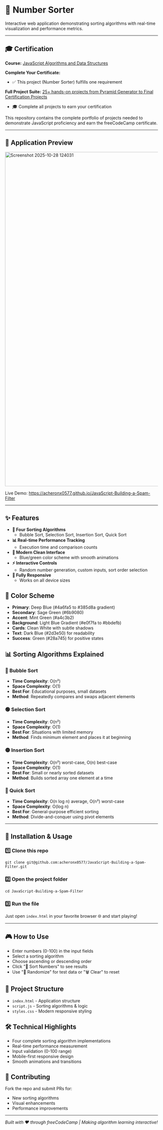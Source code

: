 # 🔢 Number Sorter

Interactive web application demonstrating sorting algorithms with real-time visualization and performance metrics.

---

## 🎓 Certification

**Course:** [JavaScript Algorithms and Data Structures](https://www.freecodecamp.org/learn/javascript-algorithms-and-data-structures-v8)

**Complete Your Certificate:**
- ✅ This project (Number Sorter) fulfills one requirement

**Full Project Suite:** [25+ hands-on projects from Pyramid Generator to Final Certification Projects](https://github.com/acheronx0577/JavaScript-Algorithms-and-Data-Structures)
- 🎓 Complete all projects to earn your certification

This repository contains the complete portfolio of projects needed to demonstrate JavaScript proficiency and earn the freeCodeCamp certificate.

---

## 📸 Application Preview

<img width="897" height="1101" alt="Screenshot 2025-10-28 124031" src="https://github.com/user-attachments/assets/eb15ce70-4744-4b9f-9b6f-5c62083a1fb4" />

Live Demo: https://acheronx0577.github.io/JavaScript-Building-a-Spam-Filter

---

## ✨ Features

- **🔄 Four Sorting Algorithms**
  - Bubble Sort, Selection Sort, Insertion Sort, Quick Sort
- **📊 Real-time Performance Tracking**
  - Execution time and comparison counts
- **🎨 Modern Clean Interface**
  - Blue/green color scheme with smooth animations
- **⚡ Interactive Controls**
  - Random number generation, custom inputs, sort order selection
- **📱 Fully Responsive**
  - Works on all device sizes

## 🎨 Color Scheme

- **Primary**: Deep Blue (#4a6fa5 to #385d8a gradient)
- **Secondary**: Sage Green (#6b9080)
- **Accent**: Mint Green (#a4c3b2)
- **Background**: Light Blue Gradient (#e0f7fa to #bbdefb)
- **Cards**: Clean White with subtle shadows
- **Text**: Dark Blue (#2d3e50) for readability
- **Success**: Green (#28a745) for positive states

## 📊 Sorting Algorithms Explained

### 🔵 Bubble Sort
- **Time Complexity**: O(n²)
- **Space Complexity**: O(1)
- **Best For**: Educational purposes, small datasets
- **Method**: Repeatedly compares and swaps adjacent elements

### 🟢 Selection Sort
- **Time Complexity**: O(n²)
- **Space Complexity**: O(1)
- **Best For**: Situations with limited memory
- **Method**: Finds minimum element and places it at beginning

### 🟡 Insertion Sort
- **Time Complexity**: O(n²) worst-case, O(n) best-case
- **Space Complexity**: O(1)
- **Best For**: Small or nearly sorted datasets
- **Method**: Builds sorted array one element at a time

### 🔴 Quick Sort
- **Time Complexity**: O(n log n) average, O(n²) worst-case
- **Space Complexity**: O(log n)
- **Best For**: General-purpose efficient sorting
- **Method**: Divide-and-conquer using pivot elements

---

## 🧰 Installation & Usage

### 1️⃣ Clone this repo
```
git clone git@github.com:acheronx0577/JavaScript-Building-a-Spam-Filter.git
```

### 2️⃣ Open the project folder
```
cd JavaScript-Building-a-Spam-Filter
```

### 3️⃣ Run the file
Just open `index.html` in your favorite browser 🌐 and start playing!

---

## 🎮 How to Use

- Enter numbers (0-100) in the input fields
- Select a sorting algorithm
- Choose ascending or descending order
- Click "🔄 Sort Numbers" to see results
- Use "🎲 Randomize" for test data or "🗑️ Clear" to reset

## 📁 Project Structure

- `index.html` - Application structure
- `script.js` - Sorting algorithms & logic
- `styles.css` - Modern responsive styling

## 🛠️ Technical Highlights

- Four complete sorting algorithm implementations
- Real-time performance measurement
- Input validation (0-100 range)
- Mobile-first responsive design
- Smooth animations and transitions

## 🤝 Contributing

Fork the repo and submit PRs for:
- New sorting algorithms
- Visual enhancements
- Performance improvements

---

*Built with ❤️ through freeCodeCamp | Making algorithm learning interactive!*
